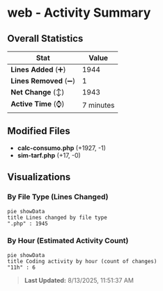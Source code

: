 # web - Activity Summary 

## Overall Statistics

| Stat                   | Value                                                             |
| ---------------------- | ----------------------------------------------------------------- |
| **Lines Added** (➕)   | 1944                                          |
| **Lines Removed** (➖) | 1                                        |
| **Net Change** (↕)    | 1943                |
| **Active Time** (⌚)   | 7 minutes |


## Modified Files
- **calc-consumo.php** (+1927, -1)
- **sim-tarf.php** (+17, -0)

## Visualizations

### By File Type (Lines Changed)

```mermaid
pie showData
title Lines changed by file type
".php" : 1945
```

### By Hour (Estimated Activity Count)

```mermaid
pie showData
title Coding activity by hour (count of changes)
"11h" : 6
```


> **Last Updated:** 8/13/2025, 11:51:37 AM